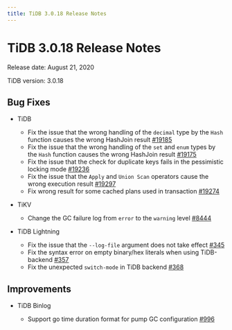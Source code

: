 ```yaml
---
title: TiDB 3.0.18 Release Notes
---
```


# TiDB 3.0.18 Release Notes

Release date: August 21, 2020

TiDB version: 3.0.18

## Bug Fixes

+ TiDB

    - Fix the issue that the wrong handling of the `decimal` type by the `Hash` function causes the wrong HashJoin result [#19185](https://github.com/pingcap/tidb/pull/19185)
    - Fix the issue that the wrong handling of the `set` and `enum` types by the `Hash` function causes the wrong HashJoin result [#19175](https://github.com/pingcap/tidb/pull/19175)
    - Fix the issue that the check for duplicate keys fails in the pessimistic locking mode [#19236](https://github.com/pingcap/tidb/pull/19236)
    - Fix the issue that the `Apply` and `Union Scan` operators cause the wrong execution result [#19297](https://github.com/pingcap/tidb/pull/19297)
    - Fix wrong result for some cached plans used in transaction [#19274](https://github.com/pingcap/tidb/pull/19274)

+ TiKV

    - Change the GC failure log from `error` to the `warning` level [#8444](https://github.com/tikv/tikv/pull/8444)

+ TiDB Lightning

    - Fix the issue that the `--log-file` argument does not take effect [#345](https://github.com/pingcap/tidb-lightning/pull/345)
    - Fix the syntax error on empty binary/hex literals when using TiDB-backend [#357](https://github.com/pingcap/tidb-lightning/pull/357)
    - Fix the unexpected `switch-mode` in TiDB backend [#368](https://github.com/pingcap/tidb-lightning/pull/368)

## Improvements

+ TiDB Binlog

    - Support go time duration format for pump GC configuration [#996](https://github.com/pingcap/tidb-binlog/pull/996)
